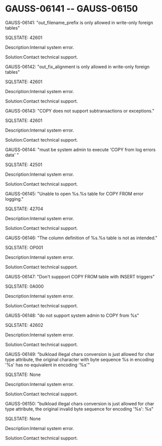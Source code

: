 # GAUSS-06141 -- GAUSS-06150<a name="EN-US_TOPIC_0302073291"></a>

GAUSS-06141: "out\_filename\_prefix is only allowed in write-only foreign tables"

SQLSTATE: 42601

Description:Internal system error.

Solution:Contact technical support.

GAUSS-06142: "out\_fix\_alignment is only allowed in write-only foreign tables"

SQLSTATE: 42601

Description:Internal system error.

Solution:Contact technical support.

GAUSS-06143: "COPY does not support subtransactions or exceptions."

SQLSTATE: 42601

Description:Internal system error.

Solution:Contact technical support.

GAUSS-06144: "must be system admin to execute 'COPY from log errors data' "

SQLSTATE: 42501

Description:Internal system error.

Solution:Contact technical support.

GAUSS-06145: "Unable to open %s.%s table for COPY FROM error logging."

SQLSTATE: 42704

Description:Internal system error.

Solution:Contact technical support.

GAUSS-06146: "The column definition of %s.%s table is not as intended."

SQLSTATE: OP001

Description:Internal system error.

Solution:Contact technical support.

GAUSS-06147: "Don't suppport COPY FROM table with INSERT triggers"

SQLSTATE: 0A000

Description:Internal system error.

Solution:Contact technical support.

GAUSS-06148: "do not support system admin to COPY from %s"

SQLSTATE: 42602

Description:Internal system error.

Solution:Contact technical support.

GAUSS-06149: "bulkload illegal chars conversion is just allowed for char type attribute, the original character with byte sequence %s in encoding '%s' has no equivalent in encoding '%s'"

SQLSTATE: None

Description:Internal system error.

Solution:Contact technical support.

GAUSS-06150: "bulkload illegal chars conversion is just allowed for char type attribute, the original invalid byte sequence for encoding '%s': %s"

SQLSTATE: None

Description:Internal system error.

Solution:Contact technical support.

